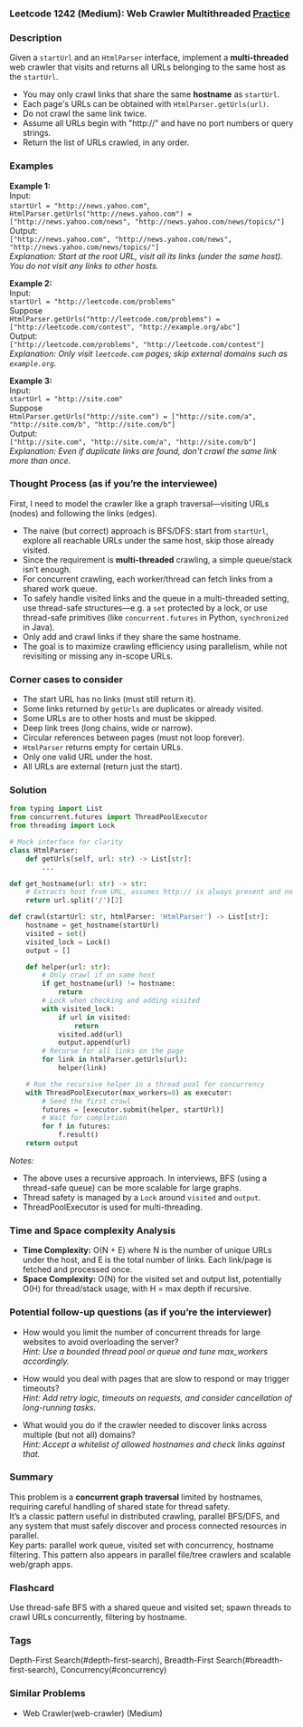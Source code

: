 ### Leetcode 1242 (Medium): Web Crawler Multithreaded [Practice](https://leetcode.com/problems/web-crawler-multithreaded)

### Description  
Given a `startUrl` and an `HtmlParser` interface, implement a **multi-threaded** web crawler that visits and returns all URLs belonging to the same host as the `startUrl`. 
- You may only crawl links that share the same **hostname** as `startUrl`.
- Each page's URLs can be obtained with `HtmlParser.getUrls(url)`.
- Do not crawl the same link twice.
- Assume all URLs begin with "http://" and have no port numbers or query strings.
- Return the list of URLs crawled, in any order.

### Examples  

**Example 1:**  
Input:  
`startUrl = "http://news.yahoo.com"`,  
`HtmlParser.getUrls("http://news.yahoo.com") = ["http://news.yahoo.com/news", "http://news.yahoo.com/news/topics/"]`  
Output:  
`["http://news.yahoo.com", "http://news.yahoo.com/news", "http://news.yahoo.com/news/topics/"]`  
*Explanation: Start at the root URL, visit all its links (under the same host). You do not visit any links to other hosts.*

**Example 2:**  
Input:  
`startUrl = "http://leetcode.com/problems"`  
Suppose  
`HtmlParser.getUrls("http://leetcode.com/problems") = ["http://leetcode.com/contest", "http://example.org/abc"]`  
Output:  
`["http://leetcode.com/problems", "http://leetcode.com/contest"]`  
*Explanation: Only visit `leetcode.com` pages; skip external domains such as `example.org`.*

**Example 3:**  
Input:  
`startUrl = "http://site.com"`  
Suppose  
`HtmlParser.getUrls("http://site.com") = ["http://site.com/a", "http://site.com/b", "http://site.com/b"]`  
Output:  
`["http://site.com", "http://site.com/a", "http://site.com/b"]`  
*Explanation: Even if duplicate links are found, don't crawl the same link more than once.*

### Thought Process (as if you’re the interviewee)  
First, I need to model the crawler like a graph traversal—visiting URLs (nodes) and following the links (edges).  
- The naive (but correct) approach is BFS/DFS: start from `startUrl`, explore all reachable URLs under the same host, skip those already visited.
- Since the requirement is **multi-threaded** crawling, a simple queue/stack isn’t enough.  
- For concurrent crawling, each worker/thread can fetch links from a shared work queue.  
- To safely handle visited links and the queue in a multi-threaded setting, use thread-safe structures—e.g. a `set` protected by a lock, or use thread-safe primitives (like `concurrent.futures` in Python, `synchronized` in Java).
- Only add and crawl links if they share the same hostname.
- The goal is to maximize crawling efficiency using parallelism, while not revisiting or missing any in-scope URLs.

### Corner cases to consider  
- The start URL has no links (must still return it).
- Some links returned by `getUrls` are duplicates or already visited.
- Some URLs are to other hosts and must be skipped.
- Deep link trees (long chains, wide or narrow).
- Circular references between pages (must not loop forever).
- `HtmlParser` returns empty for certain URLs.
- Only one valid URL under the host.
- All URLs are external (return just the start).

### Solution

```python
from typing import List
from concurrent.futures import ThreadPoolExecutor
from threading import Lock

# Mock interface for clarity
class HtmlParser:
    def getUrls(self, url: str) -> List[str]:
        ...

def get_hostname(url: str) -> str:
    # Extracts host from URL, assumes http:// is always present and no port/query
    return url.split('/')[2]

def crawl(startUrl: str, htmlParser: 'HtmlParser') -> List[str]:
    hostname = get_hostname(startUrl)
    visited = set()
    visited_lock = Lock()
    output = []

    def helper(url: str):
        # Only crawl if on same host
        if get_hostname(url) != hostname:
            return
        # Lock when checking and adding visited
        with visited_lock:
            if url in visited:
                return
            visited.add(url)
            output.append(url)
        # Recurse for all links on the page
        for link in htmlParser.getUrls(url):
            helper(link)

    # Run the recursive helper in a thread pool for concurrency
    with ThreadPoolExecutor(max_workers=8) as executor:
        # Seed the first crawl
        futures = [executor.submit(helper, startUrl)]
        # Wait for completion
        for f in futures:
            f.result()
    return output
```
*Notes:*
- The above uses a recursive approach. In interviews, BFS (using a thread-safe queue) can be more scalable for large graphs.
- Thread safety is managed by a `Lock` around `visited` and `output`.
- ThreadPoolExecutor is used for multi-threading.

### Time and Space complexity Analysis  

- **Time Complexity:** O(N + E) where N is the number of unique URLs under the host, and E is the total number of links. Each link/page is fetched and processed once.
- **Space Complexity:** O(N) for the visited set and output list, potentially O(H) for thread/stack usage, with H = max depth if recursive.

### Potential follow-up questions (as if you’re the interviewer)  

- How would you limit the number of concurrent threads for large websites to avoid overloading the server?  
  *Hint: Use a bounded thread pool or queue and tune max_workers accordingly.*

- How would you deal with pages that are slow to respond or may trigger timeouts?  
  *Hint: Add retry logic, timeouts on requests, and consider cancellation of long-running tasks.*

- What would you do if the crawler needed to discover links across multiple (but not all) domains?  
  *Hint: Accept a whitelist of allowed hostnames and check links against that.*

### Summary
This problem is a **concurrent graph traversal** limited by hostnames, requiring careful handling of shared state for thread safety.  
It’s a classic pattern useful in distributed crawling, parallel BFS/DFS, and any system that must safely discover and process connected resources in parallel.  
Key parts: parallel work queue, visited set with concurrency, hostname filtering. This pattern also appears in parallel file/tree crawlers and scalable web/graph apps.


### Flashcard
Use thread-safe BFS with a shared queue and visited set; spawn threads to crawl URLs concurrently, filtering by hostname.

### Tags
Depth-First Search(#depth-first-search), Breadth-First Search(#breadth-first-search), Concurrency(#concurrency)

### Similar Problems
- Web Crawler(web-crawler) (Medium)